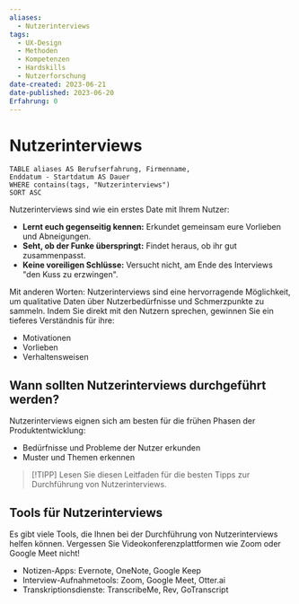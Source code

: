 ```yaml
---
aliases:
  - Nutzerinterviews
tags:
  - UX-Design
  - Methoden
  - Kompetenzen
  - Hardskills
  - Nutzerforschung
date-created: 2023-06-21
date-published: 2023-06-20
Erfahrung: 0
---
```

# Nutzerinterviews

```dataview
TABLE aliases AS Berufserfahrung, Firmenname,
Enddatum - Startdatum AS Dauer
WHERE contains(tags, "Nutzerinterviews")
SORT ASC
```

Nutzerinterviews sind wie ein erstes Date mit Ihrem Nutzer:

- **Lernt euch gegenseitig kennen:** Erkundet gemeinsam eure Vorlieben und
  Abneigungen.
- **Seht, ob der Funke überspringt:** Findet heraus, ob ihr gut zusammenpasst.
- **Keine voreiligen Schlüsse:** Versucht nicht, am Ende des Interviews "den
  Kuss zu erzwingen".

Mit anderen Worten: Nutzerinterviews sind eine hervorragende Möglichkeit, um
qualitative Daten über Nutzerbedürfnisse und Schmerzpunkte zu sammeln. Indem Sie
direkt mit den Nutzern sprechen, gewinnen Sie ein tieferes Verständnis für ihre:

- Motivationen
- Vorlieben
- Verhaltensweisen

## Wann sollten Nutzerinterviews durchgeführt werden?

Nutzerinterviews eignen sich am besten für die frühen Phasen der
Produktentwicklung:

- Bedürfnisse und Probleme der Nutzer erkunden
- Muster und Themen erkennen

> [!TIPP] Lesen Sie diesen Leitfaden für die besten Tipps zur Durchführung von
> Nutzerinterviews.

## Tools für Nutzerinterviews

Es gibt viele Tools, die Ihnen bei der Durchführung von Nutzerinterviews helfen
können. Vergessen Sie Videokonferenzplattformen wie Zoom oder Google Meet nicht!

- Notizen-Apps: Evernote, OneNote, Google Keep
- Interview-Aufnahmetools: Zoom, Google Meet, Otter.ai
- Transkriptionsdienste: TranscribeMe, Rev, GoTranscript
